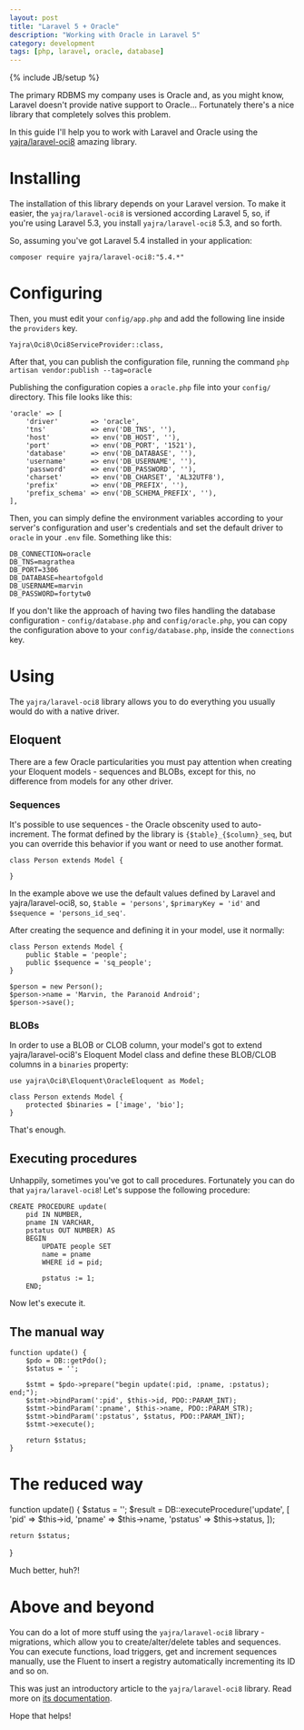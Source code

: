```yaml
---
layout: post
title: "Laravel 5 + Oracle"
description: "Working with Oracle in Laravel 5"
category: development
tags: [php, laravel, oracle, database]
---
```

{% include JB/setup %}

The primary RDBMS my company uses is Oracle and, as you might know, Laravel
doesn't provide native support to Oracle... Fortunately there's a nice library
that completely solves this problem.

In this guide I'll help you to work with Laravel and Oracle using the
[yajra/laravel-oci8](https://github.com/yajra/laravel-oci8) amazing library.

# Installing

The installation of this library depends on your Laravel version. To make it
easier, the `yajra/laravel-oci8` is versioned according Laravel 5, so, if you're
using Laravel 5.3, you install `yajra/laravel-oci8` 5.3, and so forth.

So, assuming you've got Laravel 5.4 installed in your application:

```
composer require yajra/laravel-oci8:"5.4.*"
```

# Configuring

Then, you must edit your `config/app.php` and add the following line inside the
`providers` key.

```
Yajra\Oci8\Oci8ServiceProvider::class,
```

After that, you can publish the configuration file, running the command `php artisan vendor:publish --tag=oracle`

Publishing the configuration copies a `oracle.php` file into your `config/` directory. This file looks like this:

```
'oracle' => [
    'driver'        => 'oracle',
    'tns'           => env('DB_TNS', ''),
    'host'          => env('DB_HOST', ''),
    'port'          => env('DB_PORT', '1521'),
    'database'      => env('DB_DATABASE', ''),
    'username'      => env('DB_USERNAME', ''),
    'password'      => env('DB_PASSWORD', ''),
    'charset'       => env('DB_CHARSET', 'AL32UTF8'),
    'prefix'        => env('DB_PREFIX', ''),
    'prefix_schema' => env('DB_SCHEMA_PREFIX', ''),
],
```

Then, you can simply define the environment variables according to your server's
configuration and user's credentials and set the default driver to `oracle` in
your `.env` file. Something like this:

```
DB_CONNECTION=oracle
DB_TNS=magrathea
DB_PORT=3306
DB_DATABASE=heartofgold
DB_USERNAME=marvin
DB_PASSWORD=fortytw0
```

If you don't like the approach of having two files handling the database
configuration - `config/database.php` and `config/oracle.php`, you can copy the
configuration above to your `config/database.php`, inside the `connections` key.

# Using

The `yajra/laravel-oci8` library allows you to do everything you usually would
do with a native driver.

## Eloquent

There are a few Oracle particularities you must pay attention when creating your
Eloquent models - sequences and BLOBs, except for this, no difference from
models for any other driver.

### Sequences

It's possible to use sequences - the Oracle obscenity used to auto-increment.
The format defined by the library is `{$table}_{$column}_seq`, but you can
override this behavior if you want or need to use another format.

```
class Person extends Model {

}
```

In the example above we use the default values defined by Laravel and
yajra/laravel-oci8, so, `$table = 'persons'`, `$primaryKey = 'id'` and
`$sequence = 'persons_id_seq'`.

After creating the sequence and defining it in your model, use it normally:

```
class Person extends Model {
    public $table = 'people';
    public $sequence = 'sq_people';
}

$person = new Person();
$person->name = 'Marvin, the Paranoid Android';
$person->save();
```

### BLOBs

In order to use a BLOB or CLOB column, your model's got to extend
yajra/laravel-oci8's Eloquent Model class and define these BLOB/CLOB columns in a
`binaries` property:

```
use yajra\Oci8\Eloquent\OracleEloquent as Model;

class Person extends Model {
    protected $binaries = ['image', 'bio'];
}
```

That's enough.


## Executing procedures

Unhappily, sometimes you've got to call procedures. Fortunately you can do that
`yajra/laravel-oci8`! Let's suppose the following procedure:

```
CREATE PROCEDURE update(
    pid IN NUMBER,
    pname IN VARCHAR,
    pstatus OUT NUMBER) AS
    BEGIN
        UPDATE people SET
        name = pname
        WHERE id = pid;

        pstatus := 1;
    END;
```

Now let's execute it.

## The manual way

```
function update() {
    $pdo = DB::getPdo();
    $status = '';

    $stmt = $pdo->prepare("begin update(:pid, :pname, :pstatus); end;");
    $stmt->bindParam(':pid', $this->id, PDO::PARAM_INT);
    $stmt->bindParam(':pname', $this->name, PDO::PARAM_STR);
    $stmt->bindParam(':pstatus', $status, PDO::PARAM_INT);
    $stmt->execute();

    return $status;
}
```

# The reduced way

function update() {
    $status = '';
    $result = DB::executeProcedure('update', [
        'pid'  => $this->id,
        'pname'  => $this->name,
        'pstatus'  => $this->status,
    ]);

    return $status;
}

Much better, huh?!

# Above and beyond

You can do a lot of more stuff using the `yajra/laravel-oci8` library - migrations,
which allow you to create/alter/delete tables and sequences. You can execute functions,
load triggers, get and increment sequences manually, use the Fluent to insert a
registry automatically incrementing its ID and so on.

This was just an introductory article to the `yajra/laravel-oci8` library. Read
more on [its documentation](https://yajrabox.com/docs/laravel-oci8).

Hope that helps!
